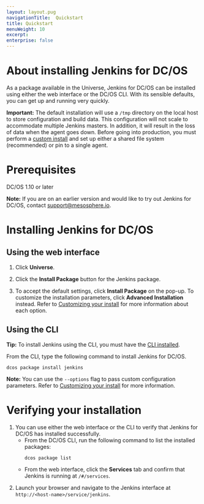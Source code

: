 ```yaml
---
layout: layout.pug
navigationTitle:  Quickstart
title: Quickstart
menuWeight: 10
excerpt:
enterprise: false
---
```

<h1>About installing Jenkins for DC/OS</h1>

As a package available in the Universe, Jenkins for DC/OS can be installed using either the web interface or the DC/OS CLI. With its sensible defaults, you can get up and running very quickly.

<strong>Important:</strong> The default installation will use a <code>/tmp</code> directory on the local host to store configuration and build data. This configuration will not scale to accommodate multiple Jenkins masters. In addition, it will result in the loss of data when the agent goes down. Before going into production, you must perform a <a href="https://docs.d2iq.com/mesosphere/dcos/services/jenkins/latest/custom-install/">custom install</a> and set up either a shared file system (recommended) or pin to a single agent.

<h1>Prerequisites</h1>

DC/OS 1.10 or later

<strong>Note:</strong> If you are on an earlier version and would like to try out Jenkins for DC/OS, contact <a href="mailto:support@mesosphere.io">support@mesosphere.io</a>.

<h1>Installing Jenkins for DC/OS</h1>

<h2>Using the web interface</h2>

<ol>
<li>Click <strong>Universe</strong>.</p></li>
<li><p>Click the <strong>Install Package</strong> button for the Jenkins package.</p></li>
<li><p>To accept the default settings, click <strong>Install Package</strong> on the pop-up. To customize the installation parameters, click <strong>Advanced Installation</strong> instead. Refer to <a href="https://docs.d2iq.com/mesosphere/dcos/services/jenkins/latest/custom-install/">Customizing your install</a> for more information about each option.</p></li>
</ol>

<h2>Using the CLI</h2>

<p><strong>Tip:</strong> To install Jenkins using the CLI, you must have the <a href="/mesosphere/dcos/latest/cli/install">CLI installed</a>.

From the CLI, type the following command to install Jenkins for DC/OS.

<pre><code class="bash">dcos package install jenkins
</code></pre>

<strong>Note:</strong> You can use the <code>--options</code> flag to pass custom configuration parameters. Refer to <a href="https://docs.d2iq.com/mesosphere/dcos/services/jenkins/latest/custom-install/">Customizing your install</a> for more information.

<h1>Verifying your installation</h1>

<ol>
<li>You can use either the web interface or the CLI to verify that Jenkins for DC/OS has installed successfully.

<ul>
<li>From the DC/OS CLI, run the following command to list the installed packages:

<pre><code class="bash">dcos package list
</code></pre></li>
<li><p>From the web interface, click the <strong>Services</strong> tab and confirm that Jenkins is running at <code>/#/services</code>.</p></li>
</ul></li>
<li><p>Launch your browser and navigate to the Jenkins interface at <code>http://&lt;host-name&gt;/service/jenkins</code>.</p></li>
</ol>
